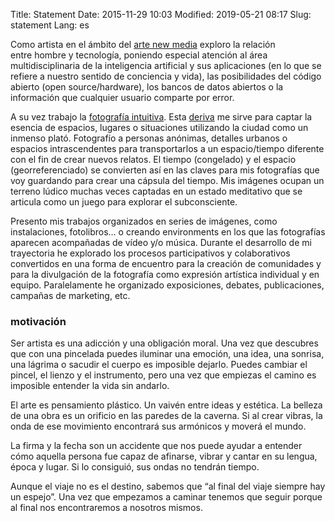 Title: Statement
Date: 2015-11-29 10:03
Modified: 2019-05-21 08:17
Slug: statement
Lang: es

Como artista en el ámbito del [arte new media](https://en.wikipedia.org/wiki/New_media_art) exploro la relación entre hombre y tecnología, poniendo especial atención al área multidisciplinaria de la inteligencia artificial y sus aplicaciones (en lo que se refiere a nuestro sentido de conciencia y vida), las posibilidades del código abierto (open source/hardware), los bancos de datos abiertos o la información que cualquier usuario comparte por error.

A su vez trabajo la [fotografía intuitiva](http://fransimo.info/blog/2009/01/01/fotografia-intuitiva/). Esta [deriva](http://fransimo.info/en/blog/2015/03/15/traces-personal-drifts/) me sirve para captar la esencia de espacios, lugares o situaciones utilizando la ciudad como un inmenso plató. Fotografío a personas anónimas, detalles urbanos o espacios intrascendentes para transportarlos a un espacio/tiempo diferente con el fin de crear nuevos relatos. El tiempo (congelado) y el espacio (georreferenciado) se convierten así en las claves para mis fotografías que voy guardando para crear una cápsula del tiempo. Mis imágenes ocupan un terreno lúdico muchas veces captadas en un estado meditativo que se articula como un juego para explorar el subconsciente.

Presento mis trabajos organizados en series de imágenes, como instalaciones, fotolibros… o creando environments en los que las fotografías aparecen acompañadas de vídeo y/o música. Durante el desarrollo de mi trayectoria he explorado los procesos participativos y colaborativos convertidos en una forma de encuentro para la creación de comunidades y para la divulgación de la fotografía como expresión artística individual y en equipo. Paralelamente he organizado exposiciones, debates, publicaciones, campañas de marketing, etc.

### motivación

Ser artista es una adicción y una obligación moral. Una vez que descubres que con una pincelada puedes iluminar una emoción, una idea, una sonrisa, una lágrima o sacudir el cuerpo es imposible dejarlo. Puedes cambiar el pincel, el lienzo y el instrumento, pero una vez que empiezas el camino es imposible entender la vida sin andarlo.

El arte es pensamiento plástico. Un vaivén entre ideas y estética. La belleza de una obra es un orificio en las paredes de la caverna. Si al crear vibras, la onda de ese movimiento encontrará sus armónicos y moverá el mundo.

La firma y la fecha son un accidente que nos puede ayudar a entender cómo aquella persona fue capaz de afinarse, vibrar y cantar en su lengua, época y lugar. Si lo consiguió, sus ondas no tendrán tiempo.

Aunque el viaje no es el destino, sabemos que “al final del viaje siempre hay un espejo”. Una vez que empezamos a caminar tenemos que seguir porque al final nos encontraremos a nosotros mismos.